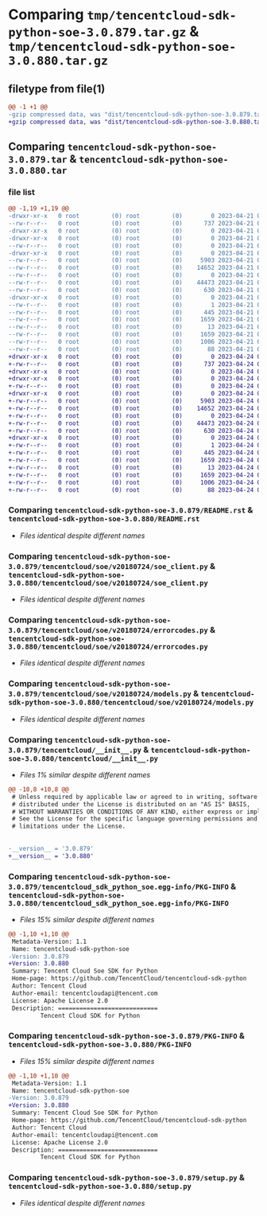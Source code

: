 # Comparing `tmp/tencentcloud-sdk-python-soe-3.0.879.tar.gz` & `tmp/tencentcloud-sdk-python-soe-3.0.880.tar.gz`

## filetype from file(1)

```diff
@@ -1 +1 @@
-gzip compressed data, was "dist/tencentcloud-sdk-python-soe-3.0.879.tar", last modified: Fri Apr 21 00:59:30 2023, max compression
+gzip compressed data, was "dist/tencentcloud-sdk-python-soe-3.0.880.tar", last modified: Mon Apr 24 03:26:14 2023, max compression
```

## Comparing `tencentcloud-sdk-python-soe-3.0.879.tar` & `tencentcloud-sdk-python-soe-3.0.880.tar`

### file list

```diff
@@ -1,19 +1,19 @@
-drwxr-xr-x   0 root         (0) root         (0)        0 2023-04-21 00:59:30.000000 tencentcloud-sdk-python-soe-3.0.879/
--rw-r--r--   0 root         (0) root         (0)      737 2023-04-21 00:59:30.000000 tencentcloud-sdk-python-soe-3.0.879/README.rst
-drwxr-xr-x   0 root         (0) root         (0)        0 2023-04-21 00:59:30.000000 tencentcloud-sdk-python-soe-3.0.879/tencentcloud/
-drwxr-xr-x   0 root         (0) root         (0)        0 2023-04-21 00:59:30.000000 tencentcloud-sdk-python-soe-3.0.879/tencentcloud/soe/
--rw-r--r--   0 root         (0) root         (0)        0 2023-04-21 00:59:30.000000 tencentcloud-sdk-python-soe-3.0.879/tencentcloud/soe/__init__.py
-drwxr-xr-x   0 root         (0) root         (0)        0 2023-04-21 00:59:30.000000 tencentcloud-sdk-python-soe-3.0.879/tencentcloud/soe/v20180724/
--rw-r--r--   0 root         (0) root         (0)     5903 2023-04-21 00:59:30.000000 tencentcloud-sdk-python-soe-3.0.879/tencentcloud/soe/v20180724/soe_client.py
--rw-r--r--   0 root         (0) root         (0)    14652 2023-04-21 00:59:30.000000 tencentcloud-sdk-python-soe-3.0.879/tencentcloud/soe/v20180724/errorcodes.py
--rw-r--r--   0 root         (0) root         (0)        0 2023-04-21 00:59:30.000000 tencentcloud-sdk-python-soe-3.0.879/tencentcloud/soe/v20180724/__init__.py
--rw-r--r--   0 root         (0) root         (0)    44473 2023-04-21 00:59:30.000000 tencentcloud-sdk-python-soe-3.0.879/tencentcloud/soe/v20180724/models.py
--rw-r--r--   0 root         (0) root         (0)      630 2023-04-21 00:59:30.000000 tencentcloud-sdk-python-soe-3.0.879/tencentcloud/__init__.py
-drwxr-xr-x   0 root         (0) root         (0)        0 2023-04-21 00:59:30.000000 tencentcloud-sdk-python-soe-3.0.879/tencentcloud_sdk_python_soe.egg-info/
--rw-r--r--   0 root         (0) root         (0)        1 2023-04-21 00:59:30.000000 tencentcloud-sdk-python-soe-3.0.879/tencentcloud_sdk_python_soe.egg-info/dependency_links.txt
--rw-r--r--   0 root         (0) root         (0)      445 2023-04-21 00:59:30.000000 tencentcloud-sdk-python-soe-3.0.879/tencentcloud_sdk_python_soe.egg-info/SOURCES.txt
--rw-r--r--   0 root         (0) root         (0)     1659 2023-04-21 00:59:30.000000 tencentcloud-sdk-python-soe-3.0.879/tencentcloud_sdk_python_soe.egg-info/PKG-INFO
--rw-r--r--   0 root         (0) root         (0)       13 2023-04-21 00:59:30.000000 tencentcloud-sdk-python-soe-3.0.879/tencentcloud_sdk_python_soe.egg-info/top_level.txt
--rw-r--r--   0 root         (0) root         (0)     1659 2023-04-21 00:59:30.000000 tencentcloud-sdk-python-soe-3.0.879/PKG-INFO
--rw-r--r--   0 root         (0) root         (0)     1006 2023-04-21 00:59:30.000000 tencentcloud-sdk-python-soe-3.0.879/setup.py
--rw-r--r--   0 root         (0) root         (0)       88 2023-04-21 00:59:30.000000 tencentcloud-sdk-python-soe-3.0.879/setup.cfg
+drwxr-xr-x   0 root         (0) root         (0)        0 2023-04-24 03:26:14.000000 tencentcloud-sdk-python-soe-3.0.880/
+-rw-r--r--   0 root         (0) root         (0)      737 2023-04-24 03:26:14.000000 tencentcloud-sdk-python-soe-3.0.880/README.rst
+drwxr-xr-x   0 root         (0) root         (0)        0 2023-04-24 03:26:14.000000 tencentcloud-sdk-python-soe-3.0.880/tencentcloud/
+drwxr-xr-x   0 root         (0) root         (0)        0 2023-04-24 03:26:14.000000 tencentcloud-sdk-python-soe-3.0.880/tencentcloud/soe/
+-rw-r--r--   0 root         (0) root         (0)        0 2023-04-24 03:26:14.000000 tencentcloud-sdk-python-soe-3.0.880/tencentcloud/soe/__init__.py
+drwxr-xr-x   0 root         (0) root         (0)        0 2023-04-24 03:26:14.000000 tencentcloud-sdk-python-soe-3.0.880/tencentcloud/soe/v20180724/
+-rw-r--r--   0 root         (0) root         (0)     5903 2023-04-24 03:26:14.000000 tencentcloud-sdk-python-soe-3.0.880/tencentcloud/soe/v20180724/soe_client.py
+-rw-r--r--   0 root         (0) root         (0)    14652 2023-04-24 03:26:14.000000 tencentcloud-sdk-python-soe-3.0.880/tencentcloud/soe/v20180724/errorcodes.py
+-rw-r--r--   0 root         (0) root         (0)        0 2023-04-24 03:26:14.000000 tencentcloud-sdk-python-soe-3.0.880/tencentcloud/soe/v20180724/__init__.py
+-rw-r--r--   0 root         (0) root         (0)    44473 2023-04-24 03:26:14.000000 tencentcloud-sdk-python-soe-3.0.880/tencentcloud/soe/v20180724/models.py
+-rw-r--r--   0 root         (0) root         (0)      630 2023-04-24 03:26:14.000000 tencentcloud-sdk-python-soe-3.0.880/tencentcloud/__init__.py
+drwxr-xr-x   0 root         (0) root         (0)        0 2023-04-24 03:26:14.000000 tencentcloud-sdk-python-soe-3.0.880/tencentcloud_sdk_python_soe.egg-info/
+-rw-r--r--   0 root         (0) root         (0)        1 2023-04-24 03:26:14.000000 tencentcloud-sdk-python-soe-3.0.880/tencentcloud_sdk_python_soe.egg-info/dependency_links.txt
+-rw-r--r--   0 root         (0) root         (0)      445 2023-04-24 03:26:14.000000 tencentcloud-sdk-python-soe-3.0.880/tencentcloud_sdk_python_soe.egg-info/SOURCES.txt
+-rw-r--r--   0 root         (0) root         (0)     1659 2023-04-24 03:26:14.000000 tencentcloud-sdk-python-soe-3.0.880/tencentcloud_sdk_python_soe.egg-info/PKG-INFO
+-rw-r--r--   0 root         (0) root         (0)       13 2023-04-24 03:26:14.000000 tencentcloud-sdk-python-soe-3.0.880/tencentcloud_sdk_python_soe.egg-info/top_level.txt
+-rw-r--r--   0 root         (0) root         (0)     1659 2023-04-24 03:26:14.000000 tencentcloud-sdk-python-soe-3.0.880/PKG-INFO
+-rw-r--r--   0 root         (0) root         (0)     1006 2023-04-24 03:26:14.000000 tencentcloud-sdk-python-soe-3.0.880/setup.py
+-rw-r--r--   0 root         (0) root         (0)       88 2023-04-24 03:26:14.000000 tencentcloud-sdk-python-soe-3.0.880/setup.cfg
```

### Comparing `tencentcloud-sdk-python-soe-3.0.879/README.rst` & `tencentcloud-sdk-python-soe-3.0.880/README.rst`

 * *Files identical despite different names*

### Comparing `tencentcloud-sdk-python-soe-3.0.879/tencentcloud/soe/v20180724/soe_client.py` & `tencentcloud-sdk-python-soe-3.0.880/tencentcloud/soe/v20180724/soe_client.py`

 * *Files identical despite different names*

### Comparing `tencentcloud-sdk-python-soe-3.0.879/tencentcloud/soe/v20180724/errorcodes.py` & `tencentcloud-sdk-python-soe-3.0.880/tencentcloud/soe/v20180724/errorcodes.py`

 * *Files identical despite different names*

### Comparing `tencentcloud-sdk-python-soe-3.0.879/tencentcloud/soe/v20180724/models.py` & `tencentcloud-sdk-python-soe-3.0.880/tencentcloud/soe/v20180724/models.py`

 * *Files identical despite different names*

### Comparing `tencentcloud-sdk-python-soe-3.0.879/tencentcloud/__init__.py` & `tencentcloud-sdk-python-soe-3.0.880/tencentcloud/__init__.py`

 * *Files 1% similar despite different names*

```diff
@@ -10,8 +10,8 @@
 # Unless required by applicable law or agreed to in writing, software
 # distributed under the License is distributed on an "AS IS" BASIS,
 # WITHOUT WARRANTIES OR CONDITIONS OF ANY KIND, either express or implied.
 # See the License for the specific language governing permissions and
 # limitations under the License.
 
 
-__version__ = '3.0.879'
+__version__ = '3.0.880'
```

### Comparing `tencentcloud-sdk-python-soe-3.0.879/tencentcloud_sdk_python_soe.egg-info/PKG-INFO` & `tencentcloud-sdk-python-soe-3.0.880/tencentcloud_sdk_python_soe.egg-info/PKG-INFO`

 * *Files 15% similar despite different names*

```diff
@@ -1,10 +1,10 @@
 Metadata-Version: 1.1
 Name: tencentcloud-sdk-python-soe
-Version: 3.0.879
+Version: 3.0.880
 Summary: Tencent Cloud Soe SDK for Python
 Home-page: https://github.com/TencentCloud/tencentcloud-sdk-python
 Author: Tencent Cloud
 Author-email: tencentcloudapi@tencent.com
 License: Apache License 2.0
 Description: ============================
         Tencent Cloud SDK for Python
```

### Comparing `tencentcloud-sdk-python-soe-3.0.879/PKG-INFO` & `tencentcloud-sdk-python-soe-3.0.880/PKG-INFO`

 * *Files 15% similar despite different names*

```diff
@@ -1,10 +1,10 @@
 Metadata-Version: 1.1
 Name: tencentcloud-sdk-python-soe
-Version: 3.0.879
+Version: 3.0.880
 Summary: Tencent Cloud Soe SDK for Python
 Home-page: https://github.com/TencentCloud/tencentcloud-sdk-python
 Author: Tencent Cloud
 Author-email: tencentcloudapi@tencent.com
 License: Apache License 2.0
 Description: ============================
         Tencent Cloud SDK for Python
```

### Comparing `tencentcloud-sdk-python-soe-3.0.879/setup.py` & `tencentcloud-sdk-python-soe-3.0.880/setup.py`

 * *Files identical despite different names*


